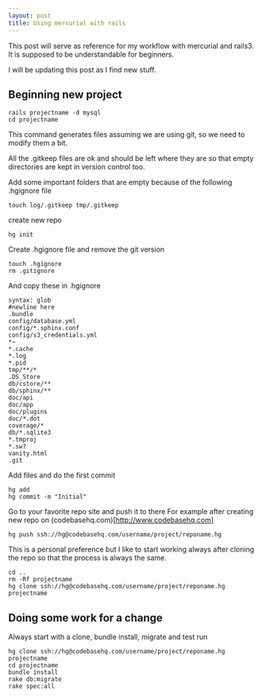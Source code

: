```yaml
---
layout: post
title: Using mercurial with rails
---
```


This post will serve as reference for my workflow with mercurial and rails3.
It is supposed to be understandable for beginners.

I will be updating this post as I find new stuff.

Beginning new project
---------------------

    rails projectname -d mysql
    cd projectname
    
This command generates files assuming we are using git, so we need to modify them a bit.

All the .gitkeep files are ok and should be left where they are so that empty directories are kept in version control too.

Add some important folders that are empty because of the following .hgignore file

    touch log/.gitkeep tmp/.gitkeep

create new repo

    hg init

Create .hgignore file and remove the git version

    touch .hgignore
    rm .gitignore
    
And copy these in .hgignore

    syntax: glob
    #newline here
    .bundle
    config/database.yml
    config/*.sphinx.conf
    config/s3_credentials.yml
    *~
    *.cache
    *.log
    *.pid
    tmp/**/*
    .DS_Store
    db/cstore/**
    db/sphinx/**
    doc/api
    doc/app
    doc/plugins
    doc/*.dot
    coverage/*
    db/*.sqlite3
    *.tmproj
    *.sw?
    vanity.html
    .git
    

Add files and do the first commit

    hg add
    hg commit -m "Initial"
    
Go to your favorite repo site and push it to there
For example after creating new repo on (codebasehq.com)[http://www.codebasehq.com]

    hg push ssh://hg@codebasehq.com/username/project/reponame.hg
    
This is a personal preference but I like to start working always after cloning the repo so that the process is always the same.

    cd ..
    rm -Rf projectname
    hg clone ssh://hg@codebasehq.com/username/project/reponame.hg projectname


Doing some work for a change
----------------------------

Always start with a clone, bundle install, migrate and test run

    hg clone ssh://hg@codebasehq.com/username/project/reponame.hg projectname
    cd projectname
    bundle install
    rake db:migrate
    rake spec:all



